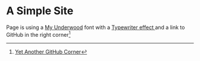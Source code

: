 # A Simple Site

Page is using a [My Underwood](https://www.fontsquirrel.com/fonts/My-Underwood) font with a [Typewriter effect ](https://dev.to/afif/a-multi-line-css-only-typewriter-effect-3op3) and a link to GitHub in the right corner[^1]

[^1]: [Yet Another GitHub Corner](https://github.com/migupl/yagc)
